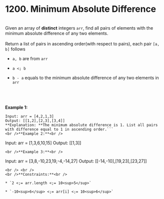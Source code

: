 # 1200. Minimum Absolute Difference

<br />Given an array of **distinct** integers `arr`, find all pairs of elements with the minimum absolute difference of any two elements.<br />
<br />Return a list of pairs in ascending order(with respect to pairs), each pair `[a, b]` follows<br />

* `a, b` are from `arr`

* `a <; b`

* `b - a` equals to the minimum absolute difference of any two elements in `arr`


<br /> <br />
<br />**Example 1:**<br />
```
Input: arr = [4,2,1,3]
Output: [[1,2],[2,3],[3,4]]
**Explanation: **The minimum absolute difference is 1. List all pairs with difference equal to 1 in ascending order.```
<br />**Example 2:**<br />
```
Input: arr = [1,3,6,10,15]
Output: [[1,3]]
```
<br />**Example 3:**<br />
```
Input: arr = [3,8,-10,23,19,-4,-14,27]
Output: [[-14,-10],[19,23],[23,27]]
```
<br /> <br />
<br />**Constraints:**<br />

* `2 <;= arr.length <;= 10<sup>5</sup>`

* `-10<sup>6</sup> <;= arr[i] <;= 10<sup>6</sup>`